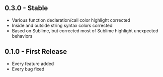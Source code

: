 ## 0.3.0 - Stable
* Various function declaration/call color highlight corrected
* Inside and outside string syntax colors corrected
* Based on Sublime, but corrected most of Sublime highlight unexpected behaviors

## 0.1.0 - First Release
* Every feature added
* Every bug fixed
